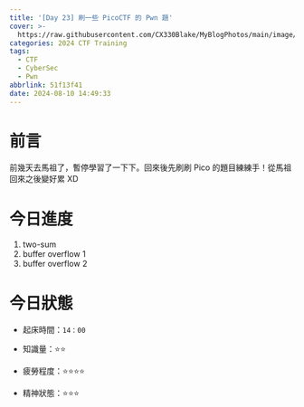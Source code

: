 ```yaml
---
title: '[Day 23] 刷一些 PicoCTF 的 Pwn 題'
cover: >-
  https://raw.githubusercontent.com/CX330Blake/MyBlogPhotos/main/image/hackerTraining.jpg
categories: 2024 CTF Training
tags:
  - CTF
  - CyberSec
  - Pwn
abbrlink: 51f13f41
date: 2024-08-10 14:49:33
---
```


# 前言

前幾天去馬祖了，暫停學習了一下下。回來後先刷刷 Pico 的題目練練手！從馬祖回來之後變好累 XD

# 今日進度

1. two-sum
2. buffer overflow 1
3. buffer overflow 2

# 今日狀態

-   起床時間：`14：00`

-   知識量：⭐⭐

-   疲勞程度：⭐⭐⭐⭐

-   精神狀態：⭐⭐⭐

